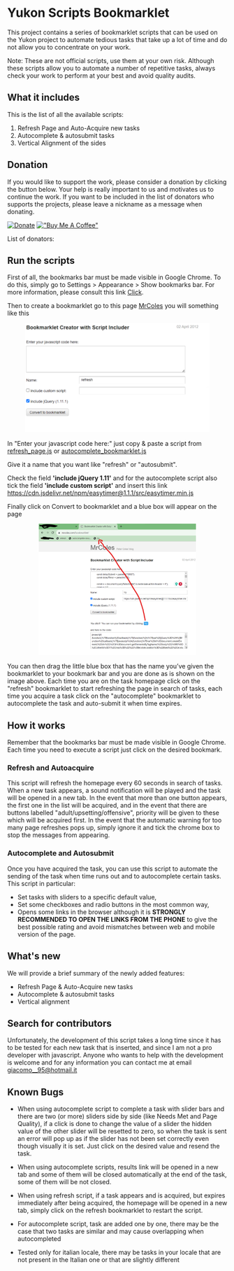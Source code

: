 # Yukon Scripts Bookmarklet

This project contains a series of bookmarklet scripts that can be used on the Yukon project to automate tedious tasks that take up a lot of time and do not allow you to concentrate on your work.

Note: These are not official scripts, use them at your own risk. Although these scripts allow you to automate a number of repetitive tasks, always check your work to perform at your best and avoid quality audits.


## What it includes

This is the list of all the available scripts:

1. Refresh Page and Auto-Acquire new tasks
2. Autocomplete & autosubmit tasks
3. Vertical Alignment of the sides

## Donation
If you would like to support the work, please consider a donation by clicking the button below. Your help is really important to us and motivates us to continue the work. If you want to be included in the list of donators who supports the projects, please leave a nickname as a message when donating.

[![Donate](https://img.shields.io/badge/Donate-PayPal-green.svg)](https://bit.ly/scriptdonations) [!["Buy Me A Coffee"](https://www.buymeacoffee.com/assets/img/custom_images/orange_img.png)](https://www.buymeacoffee.com/sopralapanca)

List of donators:

## Run the scripts

First of all, the bookmarks bar must be made visible in Google Chrome. To do this, simply go to Settings > Appearance > Show bookmarks bar.
For more information, please consult this link [Click](https://www.howtogeek.com/415733/how-to-show-or-hide-the-google-chrome-bookmarks-bar/).


Then to create a bookmarklet go to this page [MrColes](https://mrcoles.com/bookmarklet/) you will something like this

<p align="center">
<img src="imgs/bookmarklet_screenshot.png" height="250" />
</p>

In "Enter your javascript code here:" just copy & paste a script from
[refresh_page.js](https://github.com/Sopralapanca/sopralapanca.github.io/blob/master/refresh_bookmarklet.js) or [autocomplete_bookmarklet.js](https://github.com/Sopralapanca/sopralapanca.github.io/blob/master/autocomplete_bookmarklet.js)


Give it a name that you want like "refresh" or "autosubmit".

Check the field **'include jQuery 1.11'** and for the autocomplete script also tick the field **'include custom script'** and insert this link https://cdn.jsdelivr.net/npm/easytimer@1.1.1/src/easytimer.min.js

Finally click on Convert to bookmarklet and a blue box will appear on the page

<p align="center">
<img src="imgs/full_example.png" height="300" />
</p>

You can then drag the little blue box that has the name you’ve given the bookmarklet to your bookmark bar and you are done as is shown on the image above.
Each time you are on the task homepage click on the "refresh" bookmarklet to start refreshing the page in search of tasks, each time you acquire a task click on the "autocomplete" bookmarklet to autocomplete the task and auto-submit it when time expires.

## How it works

Remember that the bookmarks bar must be made visible in Google Chrome. Each time you need to execute a script just click on the desired bookmark.

### Refresh and Autoacquire
This script will refresh the homepage every 60 seconds in search of tasks. When a new task appears, a sound notification will be played and the task will be opened in a new tab.
In the event that more than one button appears, the first one in the list will be acquired, and in the event that there are buttons labelled "adult/upsetting/offensive", priority will be given to these which will be acquired first.
In the event that the automatic warning for too many page refreshes pops up, simply ignore it and tick the chrome box to stop the messages from appearing.


### Autocomplete and Autosubmit
Once you have acquired the task, you can use this script to automate the sending of the task when time runs out and to autocomplete certain tasks.
This script in particular:
* Set tasks with sliders to a specific default value,
* Set some checkboxes and radio buttons in the most common way,
* Opens some links in the browser although it is **STRONGLY RECOMMENDED TO OPEN THE LINKS FROM THE PHONE** to give the best possible rating and avoid mismatches between web and mobile version of the page.


## What's new

We will provide a brief summary of the newly added features:

* Refresh Page & Auto-Acquire new tasks
* Autocomplete & autosubmit tasks
* Vertical alignment

## Search for contributors
Unfortunately, the development of this script takes a long time since it has to be tested for each new task that is inserted, and since I am not a pro developer with javascript. Anyone who wants to help with the development is welcome and for any information you can contact me at email giacomo__95@hotmail.it


## Known Bugs

* When using autocomplete script to complete a task with slider bars and there are two (or more) sliders side by side (like Needs Met and Page Quality), if a click is done to change the value of a slider the hidden value of the other slider will be resetted to zero, so when the task is sent an error will pop up as if the slider has not been set correctly even though visually it is set. Just click on the desired value and resend the task.

* When using autocomplete scripts, results link will be opened in a new tab and some of them will be closed automatically at the end of the task, some of them will be not closed.

* When using refresh script, if a task appears and is acquired, but expires immediately after being acquired, the homepage will be opened in a new tab, simply click on the refresh bookmarklet to restart the script.

* For autocomplete script, task are added one by one, there may be the case that two tasks are similar and may cause overlapping when autocompleted

* Tested only for italian locale, there may be tasks in your locale that are not present in the Italian one or that are slightly different

